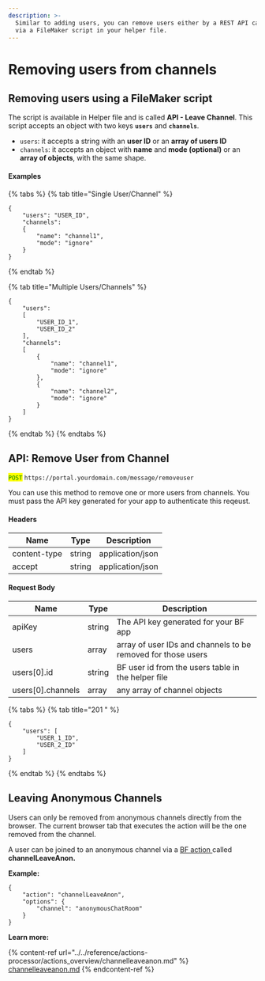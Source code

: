 ```yaml
---
description: >-
  Similar to adding users, you can remove users either by a REST API call, or
  via a FileMaker script in your helper file.
---
```


# Removing users from channels

## Removing users using a FileMaker script

The script is available in Helper file and is called **API - Leave Channel**. This script accepts an object with two keys **`users`** and **`channels`**.

* `users`: it accepts a string with an **user ID** or an **array of users ID**
* `channels`: it accepts an object with **name** and **mode (optional)** or an **array of objects**, with the same shape.

#### Examples

{% tabs %}
{% tab title="Single User/Channel" %}
```
{
    "users": "USER_ID",
    "channels":
    {
        "name": "channel1",
        "mode": "ignore"
    }
}
```
{% endtab %}

{% tab title="Multiple Users/Channels" %}
```
{
    "users":
    [
        "USER_ID_1",
        "USER_ID_2"
    ],
    "channels":
    [
        {
            "name": "channel1",
            "mode": "ignore"
        },
        {
            "name": "channel2",
            "mode": "ignore"
        }
    ]
}
```
{% endtab %}
{% endtabs %}

## API: Remove User from Channel

<mark style="color:green;">`POST`</mark> `https://portal.yourdomain.com/message/removeuser`

You can use this method to remove one or more users from channels. You must pass the API key generated for your app to authenticate this reqeust.

#### Headers

| Name         | Type   | Description      |
| ------------ | ------ | ---------------- |
| content-type | string | application/json |
| accept       | string | application/json |

#### Request Body

| Name               | Type   | Description                                                  |
| ------------------ | ------ | ------------------------------------------------------------ |
| apiKey             | string | The API key generated for your BF app                        |
| users              | array  | array of user IDs and channels to be removed for those users |
| users\[0].id       | string | BF user id from the users table in the helper file           |
| users\[0].channels | array  | any array of channel objects                                 |

{% tabs %}
{% tab title="201 " %}
```
{
    "users": [
        "USER_1_ID",
        "USER_2_ID"
    ]
}
```
{% endtab %}
{% endtabs %}

## Leaving Anonymous Channels

Users can only be removed from anonymous channels directly from the browser. The current browser tab that executes the action will be the one removed from the channel.

A user can be joined to an anonymous channel via a [BF action ](../../reference/actions-processor/)called **channelLeaveAnon.**

**Example:**

```
{
    "action": "channelLeaveAnon",
    "options": {
        "channel": "anonymousChatRoom"
    }
}
```

**Learn more:**

{% content-ref url="../../reference/actions-processor/actions_overview/channelleaveanon.md" %}
[channelleaveanon.md](../../reference/actions-processor/actions_overview/channelleaveanon.md)
{% endcontent-ref %}

